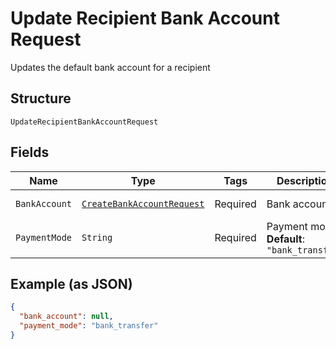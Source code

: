 
# Update Recipient Bank Account Request

Updates the default bank account for a recipient

## Structure

`UpdateRecipientBankAccountRequest`

## Fields

| Name | Type | Tags | Description | Getter | Setter |
|  --- | --- | --- | --- | --- | --- |
| `BankAccount` | [`CreateBankAccountRequest`](../../doc/models/create-bank-account-request.md) | Required | Bank account | CreateBankAccountRequest getBankAccount() | setBankAccount(CreateBankAccountRequest bankAccount) |
| `PaymentMode` | `String` | Required | Payment mode<br>**Default**: `"bank_transfer"` | String getPaymentMode() | setPaymentMode(String paymentMode) |

## Example (as JSON)

```json
{
  "bank_account": null,
  "payment_mode": "bank_transfer"
}
```

